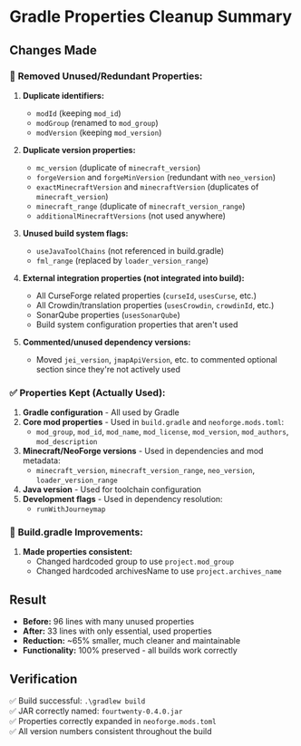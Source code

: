 # Gradle Properties Cleanup Summary

## Changes Made

### 🧹 **Removed Unused/Redundant Properties:**

1. **Duplicate identifiers:**
   - `modId` (keeping `mod_id`)
   - `modGroup` (renamed to `mod_group`)
   - `modVersion` (keeping `mod_version`)

2. **Duplicate version properties:**
   - `mc_version` (duplicate of `minecraft_version`)
   - `forgeVersion` and `forgeMinVersion` (redundant with `neo_version`)
   - `exactMinecraftVersion` and `minecraftVersion` (duplicates of `minecraft_version`)
   - `minecraft_range` (duplicate of `minecraft_version_range`)
   - `additionalMinecraftVersions` (not used anywhere)

3. **Unused build system flags:**
   - `useJavaToolChains` (not referenced in build.gradle)
   - `fml_range` (replaced by `loader_version_range`)

4. **External integration properties (not integrated into build):**
   - All CurseForge related properties (`curseId`, `usesCurse`, etc.)
   - All Crowdin/translation properties (`usesCrowdin`, `crowdinId`, etc.)
   - SonarQube properties (`usesSonarQube`)
   - Build system configuration properties that aren't used

5. **Commented/unused dependency versions:**
   - Moved `jei_version`, `jmapApiVersion`, etc. to commented optional section since they're not actively used

### ✅ **Properties Kept (Actually Used):**

1. **Gradle configuration** - All used by Gradle
2. **Core mod properties** - Used in `build.gradle` and `neoforge.mods.toml`:
   - `mod_group`, `mod_id`, `mod_name`, `mod_license`, `mod_version`, `mod_authors`, `mod_description`
3. **Minecraft/NeoForge versions** - Used in dependencies and mod metadata:
   - `minecraft_version`, `minecraft_version_range`, `neo_version`, `loader_version_range`
4. **Java version** - Used for toolchain configuration
5. **Development flags** - Used in dependency resolution:
   - `runWithJourneymap`

### 🔧 **Build.gradle Improvements:**

1. **Made properties consistent:**
   - Changed hardcoded group to use `project.mod_group`
   - Changed hardcoded archivesName to use `project.archives_name`

## Result

- **Before:** 96 lines with many unused properties
- **After:** 33 lines with only essential, used properties
- **Reduction:** ~65% smaller, much cleaner and maintainable
- **Functionality:** 100% preserved - all builds work correctly

## Verification

✅ Build successful: `.\gradlew build`  
✅ JAR correctly named: `fourtwenty-0.4.0.jar`  
✅ Properties correctly expanded in `neoforge.mods.toml`  
✅ All version numbers consistent throughout the build
